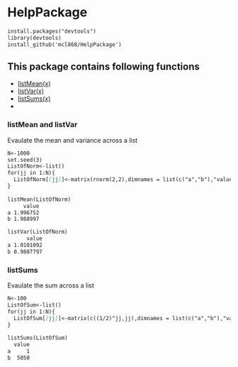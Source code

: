 # HelpPackage

```markdown
install.packages("devtools")
library(devtools)
install_github('mcl868/HelpPackage')
```


## This package contains following functions
- [listMean(x)](https://github.com/mcl868/HelpPackage/blob/master/README.md#listmean-and-listvar)
- [listVar(x)](https://github.com/mcl868/HelpPackage/blob/master/README.md#listmean-and-listvar)
- [listSums(x)](https://github.com/mcl868/HelpPackage/blob/master/README.md#listsums)
-

### listMean and listVar
Evaulate the mean and variance across a list 
```markdown
N<-1000
set.seed(3)
ListOfNorm<-list()
for(jj in 1:N){
  ListOfNorm[[jj]]<-matrix(rnorm(2,2),dimnames = list(c("a","b"),"value"))
}
  
listMean(ListOfNorm)
     value
a 1.996752
b 1.988997

listVar(ListOfNorm)
      value
a 1.0101092
b 0.9807797
```
### listSums
Evaulate the sum across a list 
```markdown
N<-100
ListOfSum<-list()
for(jj in 1:N){
  ListOfSum[[jj]]<-matrix(c((1/2)^jj,jj),dimnames = list(c("a","b"),"value"))
}
  
listSums(ListOfSum)
  value
a     1
b  5050
```
